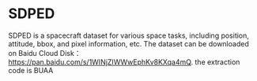# SDPED
SDPED is a spacecraft dataset for various space tasks, including position, attitude, bbox, and pixel information, etc.
The dataset can be downloaded on Baidu Cloud Disk：https://pan.baidu.com/s/1WINjZIWWwEphKv8KXqa4mQ. the extraction code is BUAA

